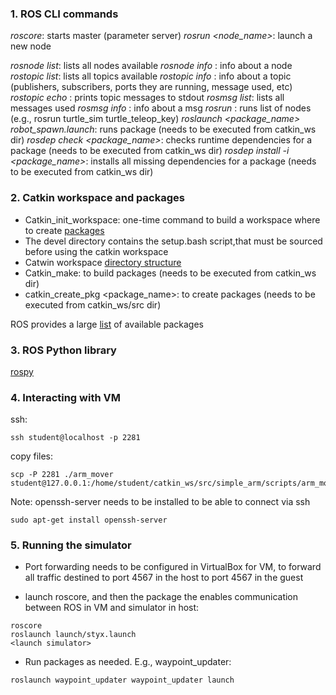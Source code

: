 ### 1. ROS CLI commands

*roscore*: starts master (parameter server)
*rosrun <node_name>*: launch a new node
   
*rosnode list*: lists all nodes available
*rosnode info <node>*: info about a node
*rostopic list*: lists all topics available
*rostopic info <topic>*: info about a topic (publishers, subscribers, ports they are running, message used, etc)
*rostopic echo <topic>*: prints topic messages to stdout
*rosmsg list*: lists all messages used
*rosmsg info <msg>*: info about a msg
*rosrun <node list>*: runs list of nodes (e.g., rosrun turtle_sim turtle_teleop_key)
*roslaunch <package_name> robot_spawn.launch*: runs package (needs to be executed from catkin_ws dir)
*rosdep check <package_name>*: checks runtime dependencies for a package (needs to be executed from catkin_ws	dir)
*rosdep install -i <package_name>*: installs all missing dependencies for a package (needs to be executed from catkin_ws dir)

### 2. Catkin workspace and packages

- Catkin_init_workspace: one-time command to build a workspace where to create [packages](http://www.ros.org/browse/list.php)
- The devel directory contains the setup.bash script,that must be sourced before using the catkin workspace
- Catwin workspace [directory structure](http://www.ros.org/reps/rep-0128.html)
- Catkin_make: to build packages (needs to be executed from catkin_ws dir)
- catkin_create_pkg <package_name>: to create packages (needs to be executed from catkin_ws/src dir)

ROS provides a large [list](http://www.ros.org/browse/list.php) of available packages

### 3. ROS Python library

[rospy](http://docs.ros.org/kinetic/api/rospy/html/)

### 4. Interacting with VM

ssh:
```
ssh student@localhost -p 2281
```
copy files:
```
scp -P 2281 ./arm_mover student@127.0.0.1:/home/student/catkin_ws/src/simple_arm/scripts/arm_mover
```

Note: openssh-server needs to be installed to be able to connect via ssh
```
sudo apt-get install openssh-server
```

### 5. Running the simulator

- Port forwarding needs to be configured in VirtualBox for VM, to forward all traffic destined to port 4567 in the host to 
port 4567 in the guest

- launch roscore, and then the package the enables communication between ROS in VM and simulator in host:

```
roscore
roslaunch launch/styx.launch
<launch simulator>
```


- Run packages as needed. E.g., waypoint_updater:
```
roslaunch waypoint_updater waypoint_updater launch
```

 